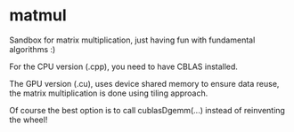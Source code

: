 # matmul
Sandbox for matrix multiplication, just having fun with fundamental algorithms :)

For the CPU version (.cpp), you need to have CBLAS installed.

The GPU version (.cu), uses device shared memory to ensure data reuse, the matrix multiplication is done using tiling approach.

Of course the best option is to call cublasDgemm(...) instead of reinventing the wheel!
